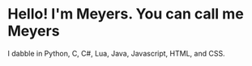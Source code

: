 # Hello! I'm Meyers. You can call me Meyers

I dabble in Python, C, C#, Lua, Java, Javascript, HTML, and CSS. 
